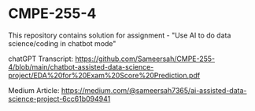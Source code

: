 # CMPE-255-4

This repository contains solution for assignment - "Use AI to do data science/coding in chatbot mode" 

chatGPT Transcript: https://github.com/Sameersah/CMPE-255-4/blob/main/chatbot-assisted-data-science-project/EDA%20for%20Exam%20Score%20Prediction.pdf

Medium Article: https://medium.com/@sameersah7365/ai-assisted-data-science-project-6cc61b094941
